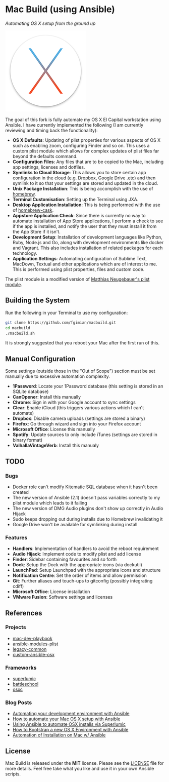 # Mac Build (using Ansible)
*Automating OS X setup from the ground up*

![](images/osx-el_capitan-logo.png)

The goal of this fork is fully automate my OS X El Capital workstation using Ansible.  I have currently implemented the following (I am currently reviewing and timing back the functionality):

* **OS X Defaults**: Updating of plist properties for various aspects of OS X 
  such as enabling zoom, configuring Finder and so on.  This uses a custom
  plist module which allows for complex updates of plist files far beyond
  the defaults command.
* **Configuration Files**: Any files that are to be copied to the Mac, 
  including app settings, licenses and dotfiles.
* **Symlinks to Cloud Storage**: This allows you to store certain app 
  configuration in the cloud (e.g. Dropbox, Google Drive .etc) and then
  symlink to it so that your settings are stored and updated in the cloud.
* **Unix Package Installation**: This is being accomplish with the use of
  [homebrew](https://github.com/Homebrew/homebrew).
* **Terminal Customisation**: Setting up the Terminal using JXA.
* **Desktop Application Installation**: This is being performed with the use
  of [homebrew-cask](https://github.com/caskroom/homebrew-cask).
* **Appstore Application Check**: Since there is currently no way to automate
  installation of App Store applications, I perform a check to see if the app
  is installed, and notify the user that they must install it from the App 
  Store if it isn't.
* **Development Setup**: Installation of development languages like Python,
  Ruby, Node.js and Go, along with development environments like docker and
  Vagrant.  This also includes installation of related packages for each
  technology.
* **Application Settings**: Automating configuration of Sublime Text, MacDown,
  Textual and other applications which are of interest to me.  This is performed using plist properties, files and custom code.

The plist module is a modified version of
[Matthias Neugebauer's plist module](https://github.com/mtneug/ansible-modules-plist).

## Building the System

Run the following in your Terminal to use my configuration:

```bash
git clone https://github.com/fgimian/macbuild.git
cd macbuild
./macbuild.sh
```

It is strongly suggested that you reboot your Mac after the first run
of this.

## Manual Configuration

Some settings (outside those in the "Out of Scope") section must be set 
manually due to excessive automation complexity.

* **1Password**: Locate your 1Password database (this setting is stored in an 
  SQLite database)
* **CanOpener**: Install this manually
* **Chrome**: Sign in with your Google account to sync settings
* **Clear**: Enable iCloud (this triggers various actions which I can't 
  automate)
* **Dropbox**: Disable camera uploads (settings are stored a binary)
* **Firefox**: Go through wizard and sign into your Firefox account
* **Microsoft Office**: License this manually
* **Spotify**: Update sources to only include iTunes (settings are stored
  in binary format)
* **ValhallaVintageVerb**: Install this manualy

## TODO

### Bugs

* Docker role can't modify Kitematic SQL database when it hasn't been created
* The new version of Ansible (2.1) doesn't pass variables correctly to my 
  plist module which leads to it failing
* The new version of DMG Audio plugins don't show up correctly in Audio Hijack
* Sudo keeps dropping out during installs due to Homebrew invalidating it
* Google Drive won't be available for symlinking during install

### Features

* **Handlers**: Implementation of handlers to avoid the reboot requirement
* **Audio Hijack**: Implement code to modify plist and add license
* **Finder**: Sidebar containing favourites and so forth
* **Dock**: Setup the Dock with the appropriate icons (via dockutil)
* **LaunchPad**: Setup Launchpad with the appropriate icons and structure
* **Notification Centre**: Set the order of items and allow permission
* **Git**: Further aliases and touch-ups to gitconfig (possibly 
  integrating cdiff)
* **Microsoft Office**: License installation
* **VMware Fusion**: Software settings and licenses

## References

### Projects

* [mac-dev-playbook](https://github.com/geerlingguy/mac-dev-playbook)
* [ansible-modules-plist](https://github.com/mtneug/ansible-modules-plist)
* [legacy-common](https://github.com/osxc/legacy-common)
* [custom-ansible-osx](https://github.com/mtneug/custom-ansible-osx)

### Frameworks

* [superlumic](https://github.com/superlumic/superlumic)
* [battleschool](https://github.com/spencergibb/battleschool)
* [osxc](http://osxc.github.io/)

### Blog Posts

* [Automating your development environment with Ansible](http://www.nickhammond.com/automating-development-environment-ansible/)
* [How to automate your Mac OS X setup with Ansible](https://blog.vandenbrand.org/2016/01/04/how-to-automate-your-mac-os-x-setup-with-ansible/)
* [Using Ansible to automate OSX installs via Superlumic](http://vanderveer.be/2015/09/27/using-ansible-to-automate-osx-installs-via-superlumic.html)
* [How to Bootstrap a new OS X Environment with Ansible](http://flounderedge.com/bootstrap-new-os-x-environment-ansible/)
* [Automation of Installation on Mac w/ Ansible](https://medium.com/@hackyGQ/automation-of-installation-on-mac-w-ansible-21354cce0d7b#.j7rujxwgc)

## License

Mac Build is released under the **MIT** license. Please see the
[LICENSE](https://github.com/fgimian/macbuild/blob/master/LICENSE) file for
more details.  Feel free take what you like and use it in your own Ansible
scripts.
